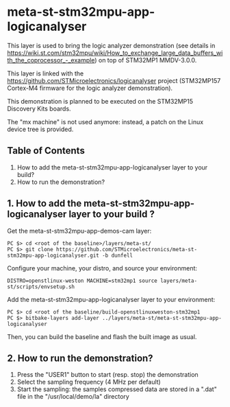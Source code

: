 # meta-st-stm32mpu-app-logicanalyser
This layer is used to bring the logic analyzer demonstration (see details in https://wiki.st.com/stm32mpu/wiki/How_to_exchange_large_data_buffers_with_the_coprocessor_-_example) on top of STM32MP1 MMDV-3.0.0.

This layer is linked with the https://github.com/STMicroelectronics/logicanalyser project (STM32MP157 Cortex-M4 firmware for the logic analyzer demonstration).

This demonstration is planned to be executed on the STM32MP15 Discovery Kits boards.

The "mx machine" is not used anymore: instead, a patch on the Linux device tree is provided.

## Table of Contents
1. How to add the meta-st-stm32mpu-app-logicanalyser layer to your build?
2. How to run the demonstration?

## 1. How to add the meta-st-stm32mpu-app-logicanalyser layer to your build ?
Get the meta-st-stm32mpu-app-demos-cam layer:
```
PC $> cd <root of the baseline>/layers/meta-st/
PC $> git clone https://github.com/STMicroelectronics/meta-st-stm32mpu-app-logicanalyser.git -b dunfell
```
Configure your machine, your distro, and source your environment:
```
DISTRO=openstlinux-weston MACHINE=stm32mp1 source layers/meta-st/scripts/envsetup.sh
```
Add the meta-st-stm32mpu-app-logicanalyser layer to your environment:
```
PC $> cd <root of the baseline/build-openstlinuxweston-stm32mp1
PC $> bitbake-layers add-layer ../layers/meta-st/meta-st-stm32mpu-app-logicanalyser
```
Then, you can build the baseline and flash the built image as usual.

## 2. How to run the demonstration?
1. Press the "USER1" button to start (resp. stop) the demonstration
2. Select the sampling frequency (4 MHz per default)
3. Start the sampling: the samples compressed data are stored in a ".dat" file in the "/usr/local/demo/la" directory
